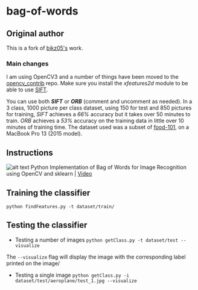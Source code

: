 # bag-of-words

## Original author
This is a fork of [bikz05's](https://github.com/bikz05/bag-of-words) work.

### Main changes
I am using OpenCV3 and a number of things have been moved to the [opencv_contrib](https://github.com/Itseez/opencv_contrib/) repo.
Make sure you install the _xfeatures2d_ module to be able to use [SIFT](http://docs.opencv.org/3.1.0/da/df5/tutorial_py_sift_intro.html#gsc.tab=0).

You can use both ___SIFT___ or ___ORB___ (comment and uncomment as needed). In a 3 class, 1000 picture per class dataset, using  150
for test and 850 pictures for training, _SIFT_ achieves a _66%_ accuracy but it takes over 50 minutes to train. _ORB_ achieves
a _53%_ accuracy on the training data in little over 10 minutes of training time.
The dataset used was a subset of [food-101](https://www.vision.ee.ethz.ch/datasets_extra/food-101/), on a MacBook Pro 13 (2015 model).

## Instructions
![alt text](docs/images/bog.png)
Python Implementation of Bag of Words for Image Recognition using OpenCV and
sklearn | [Video](https://www.youtube.com/watch?v=Ba_4wOpbJJM)

## Training the classifier
`python findFeatures.py -t dataset/train/`

## Testing the classifier
* Testing a number of images
`python getClass.py -t dataset/test --visualize`

The `--visualize` flag will display the image with the corresponding label printed on the image/

* Testing a single image
`python getClass.py -i dataset/test/aeroplane/test_1.jpg --visualize`
